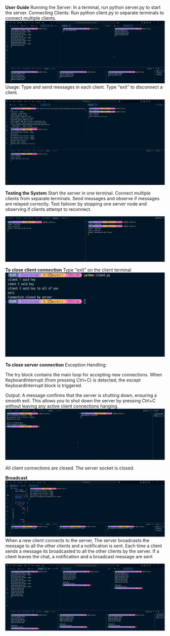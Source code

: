 **User Guide**
Running the Server:
In a terminal, run python server.py to start the server.
Connecting Clients:
Run python client.py in separate terminals to connect multiple clients.
![alt text](image-5.png)
Usage:
Type and send messages in each client. Type "exit" to disconnect a client.

![alt text](image.png)

**Testing the System** 
Start the server in one terminal.
Connect multiple clients from separate terminals.
Send messages and observe if messages are relayed correctly.
Test failover by stopping one server node and observing if clients attempt to reconnect.

![alt text](image-1.png)


**To close client connection**
Type "exit" on the client terminal 
![alt text](image-2.png)


**To close server connection**
Exception Handling:

The try block contains the main loop for accepting new connections.
When KeyboardInterrupt (from pressing Ctrl+C) is detected, the except KeyboardInterrupt block is triggered.


Output:
A message confirms that the server is shutting down, ensuring a smooth exit.
This allows you to shut down the server by pressing Ctrl+C without leaving any active client connections hanging.
![alt text](image-3.png)

All client connections are closed.
The server socket is closed.

**Broadcast**
![alt text](image-4.png)
When a new client connects to the server, The server broadcasts the message to all the other clients and a notification is sent. Each time a client sends a message its broadcasted to all the other clients by the server. 
If a client leaves the chat, a notification and a broadcast message are sent

![alt text](image-6.png)